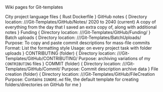 Wiki pages for Git-templates

City project language files {
Rust
Dockerfile
}
GitHub notes {
Directory location: ///Git-Templates/GitHub/Notes/
2020 to 2040 (current)
A copy of everything from the day that I saved an extra copy of, along with additional notes
}
Funding {
Directory location: ///Git-Templates/GitHub/Funding/
}
Batch uploads {
Directory location: ///Git-Templates/BatchUploads/
Purpose: To copy and paste commit descriptions for mass-file commits
Format: List the formatting style
Usage: on every project task with folder uploads
}
CONTRIBUTING (folder) {
Directory location: ///Git-Templates/GitHub/CONTRIBUTING/
Purpose: archiving variations of my `CONTRIBUTING` files
}
COMMIT (folder) {
Directory location: ///Git-Templates/GitHub/Commit/
Purpose: Commit description archive data
}
File creation (folder) {
Directory location: ///Git-Templates/GitHub/FileCreation
Purpose: Contains `IGNORE.md` file, the default template for creating folders/directories on GitHub for me
}

